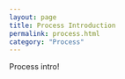 ```yaml
---
layout: page
title: Process Introduction
permalink: process.html
category: "Process"
---
```


Process intro!
